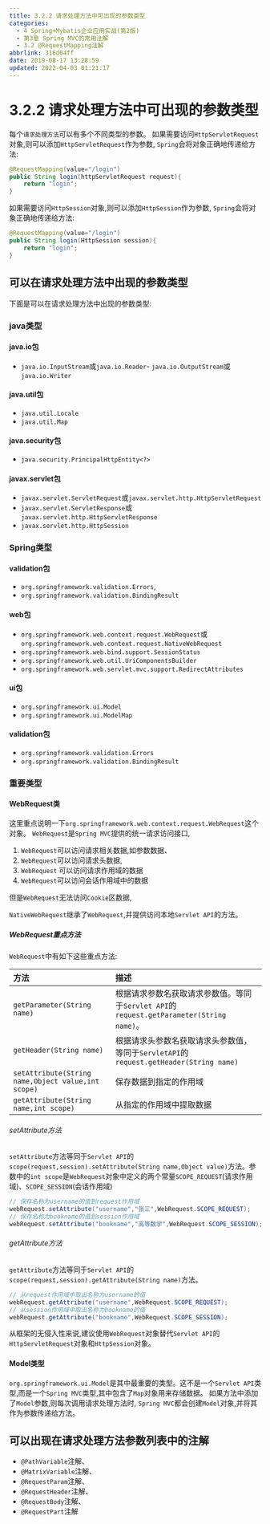 ```yaml
---
title: 3.2.2 请求处理方法中可出现的参数类型
categories: 
  - 4 Spring+Mybatis企业应用实战(第2版)
  - 第3章 Spring MVC的常用注解
  - 3.2 @RequestMapping注解
abbrlink: 316d04ff
date: 2019-08-17 13:28:59
updated: 2022-04-03 01:21:17
---
```

# 3.2.2 请求处理方法中可出现的参数类型
每个`请求处理方法`可以有多个不同类型的参数。
如果需要访问`HttpServletRequest`对象,则可以添加`HttpServletRequest`作为参数, `Spring`会将对象正确地传递给方法:
```java
@RequestMapping(value="/login")
public String login(httpServletRequest request){
    return "login";
}
```
如果需要访问`HttpSession`对象,则可以添加`HttpSession`作为参数, `Spring`会将对象正确地传递给方法:
```java
@RequestMapping(value="/login")
public String login(HttpSession session){
    return "login";
}
```
## 可以在请求处理方法中出现的参数类型
下面是可以在请求处理方法中出现的参数类型:

### java类型
#### java.io包
- `java.io.InputStream`或`java.io.Reader`- `java.io.OutputStream`或`java.io.Writer`

#### java.util包
- `java.util.Locale`
- `java.util.Map`

#### java.security包
- `java.security.PrincipalHttpEntity<?>`

#### javax.servlet包
- `javax.servlet.ServletRequest`或`javax.servlet.http.HttpServletRequest`
- `javax.servlet.ServletResponse`或`javax.servlet.http.HttpServletResponse`
- `javax.servlet.http.HttpSession`

### Spring类型
#### validation包
- `org.springframework.validation.Errors`,
- `org.springframework.validation.BindingResult`

#### web包
- `org.springframework.web.context.request.WebRequest`或`org.springframework.web.context.request.NativeWebRequest`
- `org.springframework.web.bind.support.SessionStatus`
- `org.springframework.web.util.UriComponentsBuilder`
- `org.springframework.web.servlet.mvc.support.RedirectAttributes`

#### ui包
- `org.springframework.ui.Model`
- `org.springframework.ui.ModelMap`

#### validation包
- `org.springframework.validation.Errors`
- `org.springframework.validation.BindingResult`

### 重要类型
#### WebRequest类
这里重点说明一下`org.springframework.web.context.request.WebRequest`这个对象。 `WebRequest`是`Spring MVC`提供的统一请求访问接口,
1. `WebRequest`可以访问请求相关数据,如参数数据、
2. `WebRequest`可以访问请求头数据,
3. `WebRequest` 可以访问请求作用域的数据
4. `WebRequest`可以访问会话作用域中的数据

但是`WebRequest`无法访问`Cookie`区数据,

`NativeWebRequest`继承了`WebRequest`,并提供访问本地`Servlet API`的方法。
##### WebRequest重点方法
`WebRequest`中有如下这些重点方法:

|方法|描述|
|:---|:---|
|`getParameter(String name)`|根据请求参数名获取请求参数值。等同于`Servlet API`的`request.getParameter(String name)`。|
|`getHeader(String name)`|根据请求头参数名获取请求头参数值，等同于`ServletAPI`的`request.getHeader(String name)`|
|`setAttribute(String name,Object value,int scope)`|保存数据到指定的作用域|
|`getAttribute(String name,int scope)`|从指定的作用域中提取数据|

###### setAttribute方法
`setAttribute`方法等同于`Servlet API`的`scope(request,session).setAttribute(String name,Object value)`方法。参数中的`int scope`是`WebRequest`对象中定义的两个常量`SCOPE_REQUEST`(请求作用域)、`SCOPE_SESSION`(会话作用域)
```java
// 保存名称为username的值到request作用域
webRequest.setAttribute("username","张三",WebRequest.SCOPE_REQUEST);
// 保存名称为bookname的值到session作用域
webRequest.setAttribute("bookname","高等数学",WebRequest.SCOPE_SESSION);
```
###### getAttribute方法
`getAttribute`方法等同于`Servlet API`的`scope(request,session).getAttribute(String name)`方法。
```java
// 从request作用域中取出名称为username的值
webRequest.getAttribute("username",WebRequest.SCOPE_REQUEST);
// 从session作用域中取出名称为bookname的值
webRequest.getAttribute("bookname",WebRequest.SCOPE_SESSION);
```
从框架的无侵入性来说,建议使用`WebRequest`对象替代`Servlet API`的`HttpServletRequest`对象和`HttpSession`对象。
#### Model类型
`org.springframework.ui.Model`是其中最重要的类型。这不是一个`Servlet API`类型,而是一个`Spring MVC`类型,其中包含了`Map`对象用来存储数据。
如果方法中添加了`Model`参数,则每次调用请求处理方法时, `Spring MVC`都会创建`Model`对象,并将其作为参数传递给方法。

## 可以出现在请求处理方法参数列表中的注解
- `@PathVariable`注解、
- `@MatrixVariable`注解、
- `@RequestParam`注解、
- `@RequestHeader`注解、
- `@RequestBody`注解、
- `@RequestPart`注解
